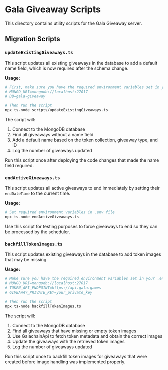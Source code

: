 # Gala Giveaway Scripts

This directory contains utility scripts for the Gala Giveaway server.

## Migration Scripts

### `updateExistingGiveaways.ts`

This script updates all existing giveaways in the database to add a default name field, which is now required after the schema change.

**Usage:**

```bash
# First, make sure you have the required environment variables set in your .env file
# MONGO_URI=mongodb://localhost:27017
# DB=gala-giveaway

# Then run the script
npx ts-node scripts/updateExistingGiveaways.ts
```

The script will:
1. Connect to the MongoDB database
2. Find all giveaways without a name field
3. Add a default name based on the token collection, giveaway type, and ID
4. Log the number of giveaways updated

Run this script once after deploying the code changes that made the name field required.

### `endActiveGiveaways.ts`

This script updates all active giveaways to end immediately by setting their `endDateTime` to the current time.

**Usage:**

```bash
# Set required environment variables in .env file
npx ts-node endActiveGiveaways.ts
```

Use this script for testing purposes to force giveaways to end so they can be processed by the scheduler. 

### `backfillTokenImages.ts`

This script updates existing giveaways in the database to add token images that may be missing.

**Usage:**

```bash
# Make sure you have the required environment variables set in your .env file
# MONGO_URI=mongodb://localhost:27017
# TOKEN_API_ENDPOINT=https://api.gala.games
# GIVEAWAY_PRIVATE_KEY=your_private_key

# Then run the script
npx ts-node backfillTokenImages.ts
```

The script will:
1. Connect to the MongoDB database
2. Find all giveaways that have missing or empty token images
3. Use GalachainApi to fetch token metadata and obtain the correct images
4. Update the giveaways with the retrieved token images
5. Log the number of giveaways updated

Run this script once to backfill token images for giveaways that were created before image handling was implemented properly. 